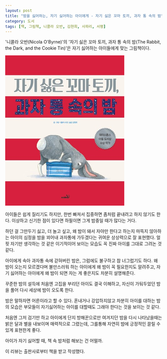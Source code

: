 ```yaml
---
layout: post
title: "밤을 싫어하는, 자기 싫어하는 아이에게 - 자기 싫은 꼬마 토끼, 과자 통 속의 밤"
category: 도서
tags: [책, 그림책, 니콜라 오반, 김현희, 사파리, 서평]
---
```


'니콜라 오반(Nicola O'Byrne)'의
'자기 싫은 꼬마 토끼, 과자 통 속의 밤(The Rabbit, the Dark, and the Cookie Tin)'은
자기 싫어하는 아이들에게 맞는 그림책이다.

![표지](/images/book/the-rabbit-the-dark-and-the-cookie-tin-picture-book-h480.jpg)

아이들은 쉽게 질리기도 하지만,
한번 빠져서 집중하면 좀처럼 끝내려고 하지 않기도 한다.
이상하고 신기한 점이 있다면 하필이면 그게 밤중일 때가 많다는 거다.

하던 걸 그만두기 싫고,
더 놀고 싶고,
왜 밤이 돼서 자야만 한다고 하는지 마뜩지 않아하는 아이의 심정을
밤을 꾀어내 과자통에 가두겠다는 귀여운 상상력으로 잘 표현했다.
얼핏 자기만 생각하는 것 같은 이기적이어 보이는 모습도 꼭 진짜 아이를 그대로 그려논 것 같다.

아이에게 속아 과자통 속에 갇혀버린 밤은, 그럼에도 불구하고 참 너그럽기도 하다.
왜 밤이 오는지 모르겠다며 불만스러워 하는 아이에게 왜 밤이 꼭 필요한지도 알려주고,
자기 싫어하는 아이에게 왜 밤이 되면 자는 게 좋은지도 차분히 설명해준다.

꾸준한 밤의 설득에 처음엔 고집을 부리던 아이도 결국 이해하고,
자신이 가둬두었던 밤을 풀어 다시 세상에 밤이 오도록 한다.

밤은 말하자면 어른이라고 할 수 있다.
혼내거나 강압하지않고 차분히 아이를 대하는 밤의 모습은
부모들이 자기싫어하는 아이를 대할때도 그래야 한다는 것을 보이는 것 같다.

처음엔 그저 검기만 하고 아이에게 단지 방해꾼으로만 여겨지던 밤을
다시 나타났을때는 밝은 달과 별을 내보이며 매력적으로 그렸는데,
그를통해 자연히 밤에 긍정적인 끌릴 수 있게 표현한게 좋다.

아이가 자기 싫어할 때,
책 속 밤처럼 해보는 건 어떨까.



<div class="im im-info">
이 리뷰는 출판사로부터 책을 받고 작성했다.
</div>
